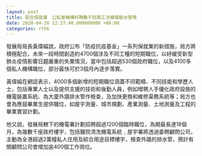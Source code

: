 ```yaml
---
layout: post
title: 配合保就業　公私營機構料聘數千短期工涉機電驗水管等
date: 2020-04-26 12:27:48.000000000 +08:00
categories: rthk
---
```


發展局局長黃偉綸說，政府公布「防疫抗疫基金」一系列保就業的新措施，局方將積極配合，未來一段時間創造約4700個涉及不同工種的短期職位，以紓緩受新型肺炎疫情影響日趨嚴重的失業情況，當中包括超過530個政府職位，以及4100多個私人機構職位，部分最快可於3個月內逐步落實。

黃偉綸在網誌表示，4000多個新增的短期職位涵蓋不同範疇、不同技能和學歷人士，包括專業人士以及提供支援的技術和後勤人員，例如增聘人手優化政府設施的機電裝置系統、為大廈外牆排水管作檢查，及加快更換和維修渠務系統等；局方也會為應屆畢業生提供職位，如屋宇測量、城市規劃、產業測量、土地測量及工程的畢業實習計劃。

他又說，發展局轄下的機電署計劃招聘超過1200個臨時職位，為期最長達18個月，為幾數千座政府樓宇，包括醫院清洗機電系統﹔屋宇署將透過委聘顧問公司，主動為全港超過2萬幢私人住用及綜合用途目標樓宇，檢查外牆的排水管，預計有關顧問公司會增加逾400個工作崗位。
